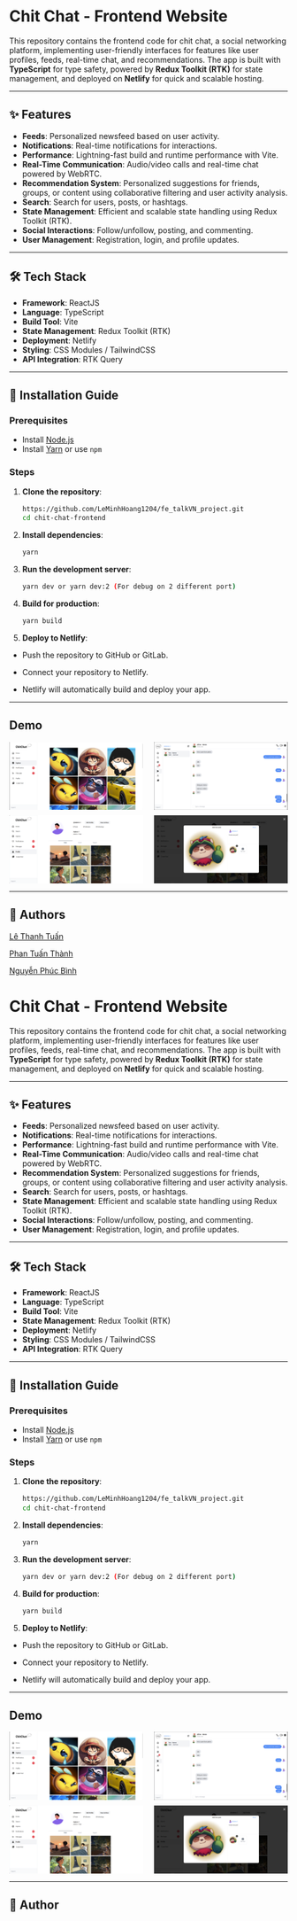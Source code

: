 # Chit Chat - Frontend Website

This repository contains the frontend code for chit chat, a social networking platform, implementing user-friendly interfaces for features like user profiles, feeds, real-time chat, and recommendations. The app is built with **TypeScript** for type safety, powered by **Redux Toolkit (RTK)** for state management, and deployed on **Netlify** for quick and scalable hosting.

---

## ✨ Features

- **Feeds**: Personalized newsfeed based on user activity.
- **Notifications**: Real-time notifications for interactions.
- **Performance**: Lightning-fast build and runtime performance with Vite.
- **Real-Time Communication**: Audio/video calls and real-time chat powered by WebRTC.
- **Recommendation System**: Personalized suggestions for friends, groups, or content using collaborative filtering and user activity analysis.
- **Search**: Search for users, posts, or hashtags.
- **State Management**: Efficient and scalable state handling using Redux Toolkit (RTK).
- **Social Interactions**: Follow/unfollow, posting, and commenting.
- **User Management**: Registration, login, and profile updates.

---

## 🛠 Tech Stack

- **Framework**: ReactJS
- **Language**: TypeScript
- **Build Tool**: Vite
- **State Management**: Redux Toolkit (RTK)
- **Deployment**: Netlify
- **Styling**: CSS Modules / TailwindCSS
- **API Integration**: RTK Query

---

## 🚀 Installation Guide

### Prerequisites

- Install [Node.js](https://nodejs.org/)
- Install [Yarn](https://yarnpkg.com/) or use `npm`

### Steps

1. **Clone the repository**:

   ```bash
   https://github.com/LeMinhHoang1204/fe_talkVN_project.git
   cd chit-chat-frontend
   ```

2. **Install dependencies**:

   ```bash
   yarn
   ```

3. **Run the development server**:

   ```bash
   yarn dev or yarn dev:2 (For debug on 2 different port)
   ```

4. **Build for production**:

   ```bash
   yarn build
   ```

5. **Deploy to Netlify**:

- Push the repository to GitHub or GitLab.

- Connect your repository to Netlify.

- Netlify will automatically build and deploy your app.

---

## Demo

<div style="display: flex; justify-content: space-between; gap: 10px;">
  <img src="./demo/explore-news-feed.png" alt="Explore News Feed" width="48%">
  <img src="./demo/message.png" alt="Message" width="48%">
</div>

<div style="display: flex; justify-content: space-between; gap: 10px; margin-top: 10px;">
  <img src="./demo/profile.png" alt="Profile" width="48%">
  <img src="./demo/create-new-post.png" alt="Create New Post" width="48%">
</div>

---

## 🤝 Authors

[Lê Thanh Tuấn](https://github.com/thtuanlegithub)

[Phan Tuấn Thành](https://github.com/thanhpt1110)

[Nguyễn Phúc Bình](https://github.com/leesoonduck3009)

# Chit Chat - Frontend Website

This repository contains the frontend code for chit chat, a social networking platform, implementing user-friendly interfaces for features like user profiles, feeds, real-time chat, and recommendations. The app is built with **TypeScript** for type safety, powered by **Redux Toolkit (RTK)** for state management, and deployed on **Netlify** for quick and scalable hosting.

---

## ✨ Features

- **Feeds**: Personalized newsfeed based on user activity.
- **Notifications**: Real-time notifications for interactions.
- **Performance**: Lightning-fast build and runtime performance with Vite.
- **Real-Time Communication**: Audio/video calls and real-time chat powered by WebRTC.
- **Recommendation System**: Personalized suggestions for friends, groups, or content using collaborative filtering and user activity analysis.
- **Search**: Search for users, posts, or hashtags.
- **State Management**: Efficient and scalable state handling using Redux Toolkit (RTK).
- **Social Interactions**: Follow/unfollow, posting, and commenting.
- **User Management**: Registration, login, and profile updates.

---

## 🛠 Tech Stack

- **Framework**: ReactJS
- **Language**: TypeScript
- **Build Tool**: Vite
- **State Management**: Redux Toolkit (RTK)
- **Deployment**: Netlify
- **Styling**: CSS Modules / TailwindCSS
- **API Integration**: RTK Query

---

## 🚀 Installation Guide

### Prerequisites

- Install [Node.js](https://nodejs.org/)
- Install [Yarn](https://yarnpkg.com/) or use `npm`

### Steps

1. **Clone the repository**:

   ```bash
   https://github.com/LeMinhHoang1204/fe_talkVN_project.git
   cd chit-chat-frontend
   ```

2. **Install dependencies**:

   ```bash
   yarn
   ```

3. **Run the development server**:

   ```bash
   yarn dev or yarn dev:2 (For debug on 2 different port)
   ```

4. **Build for production**:

   ```bash
   yarn build
   ```

5. **Deploy to Netlify**:

- Push the repository to GitHub or GitLab.

- Connect your repository to Netlify.

- Netlify will automatically build and deploy your app.

---

## Demo

<div style="display: flex; justify-content: space-between; gap: 10px;">
  <img src="./demo/explore-news-feed.png" alt="Explore News Feed" width="48%">
  <img src="./demo/message.png" alt="Message" width="48%">
</div>

<div style="display: flex; justify-content: space-between; gap: 10px; margin-top: 10px;">
  <img src="./demo/profile.png" alt="Profile" width="48%">
  <img src="./demo/create-new-post.png" alt="Create New Post" width="48%">
</div>

---

## 🤝 Author
